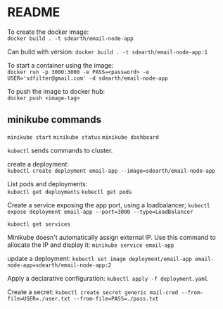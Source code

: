 # README

To create the docker image:  
`docker build . -t sdearth/email-node-app`

Can build with version: 
`docker build . -t sdearth/email-node-app:1`

To start a container using the image:  
`docker run -p 3000:3000 -e PASS=<password> -e USER='sdfilter@gmail.com' -d sdearth/email-node-app`

To push the image to docker hub:  
`docker push <image-tag>`

## minikube commands

`minikube start`
`minikube status`
`minikube dashboard`

`kubectl` sends commands to cluster.

create a deployment:  
`kubectl create deployment email-app --image=sdearth/email-node-app`

List pods and deployments:  
`kubectl get deployments`
`kubectl get pods`

Create a service exposing the app port, using a loadbalancer;
`kubectl expose deployment email-app --port=3000 --type=LoadBalancer`

`kubectl get services`

Minikube doesn't automatically assign external IP. Use this command to 
allocate the IP and display it:
`minikube service email-app`

update a deployment:
`kubectl set image deployment/email-app email-node-app=sdearth/email-node-app:2`

Apply a declarative configuration:
`kubectl apply -f deployment.yaml`

Create a secret:
`kubectl create secret generic mail-cred --from-file=USER=./user.txt --from-file=PASS=./pass.txt`